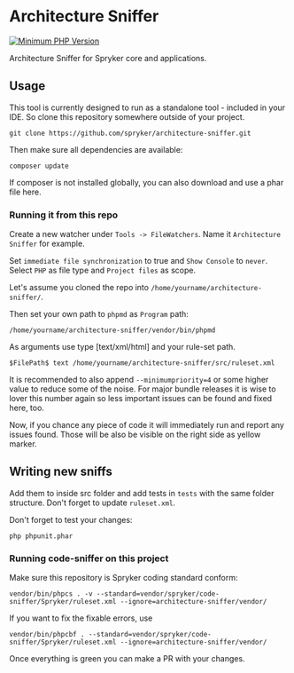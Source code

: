 # Architecture Sniffer
[![Minimum PHP Version](http://img.shields.io/badge/php-%3E%3D%205.4-8892BF.svg)](https://php.net/)

Architecture Sniffer for Spryker core and applications.

## Usage

This tool is currently designed to run as a standalone tool - included in your IDE.
So clone this repository somewhere outside of your project.
```
git clone https://github.com/spryker/architecture-sniffer.git
```
Then make sure all dependencies are available:
```
composer update
```
If composer is not installed globally, you can also download and use a phar file here.


### Running it from this repo

Create a new watcher under `Tools -> FileWatchers`.
Name it `Architecture Sniffer` for example.

Set `immediate file synchronization` to true and `Show Console` to `never`.
Select `PHP` as file type and `Project files` as scope.

Let's assume you cloned the repo into `/home/yourname/architecture-sniffer/`.

Then set your own path to `phpmd` as `Program` path:
```
/home/yourname/architecture-sniffer/vendor/bin/phpmd
```

As arguments use type [text/xml/html] and your rule-set path.
```
$FilePath$ text /home/yourname/architecture-sniffer/src/ruleset.xml
```

It is recommended to also append `--minimumpriority=4` or some higher value to reduce some
of the noise. For major bundle releases it is wise to lover this number again so less
important issues can be found and fixed here, too.

Now, if you chance any piece of code it will immediately run and report any issues found.
Those will be also be visible on the right side as yellow marker.

## Writing new sniffs
Add them to inside src folder and add tests in `tests` with the same folder structure.
Don't forget to update `ruleset.xml`.

Don't forget to test your changes:

    php phpunit.phar

### Running code-sniffer on this project
Make sure this repository is Spryker coding standard conform:
```
vendor/bin/phpcs . -v --standard=vendor/spryker/code-sniffer/Spryker/ruleset.xml --ignore=architecture-sniffer/vendor/
```
If you want to fix the fixable errors, use
```
vendor/bin/phpcbf . --standard=vendor/spryker/code-sniffer/Spryker/ruleset.xml --ignore=architecture-sniffer/vendor/
```
Once everything is green you can make a PR with your changes.
